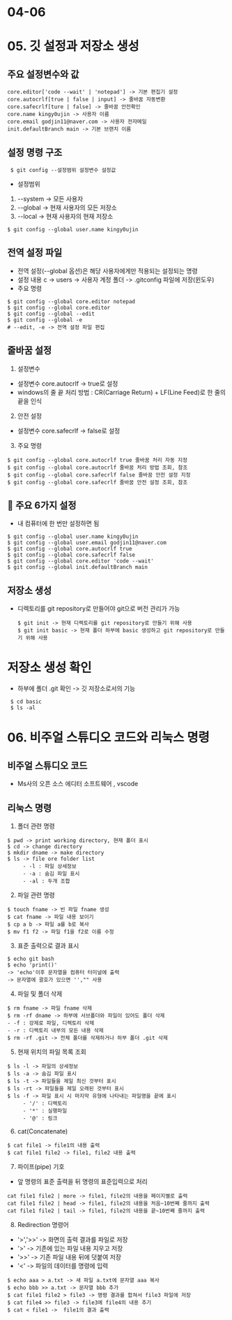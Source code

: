 # 04-06
# 05. 깃 설정과 저장소 생성

## 주요 설정변수와 값
```
core.editor['code --wait' | 'notepad'] -> 기본 편집기 설정
core.autocrlf[true | false | input] -> 줄바꿈 자동변환
core.safecrlf[ture | false] -> 줄바꿈 안전확인
core.name kingy0ujin -> 사용자 이름
core.email godjin11@naver.com -> 사용자 전자메일
init.defaultBranch main -> 기본 브랜치 이름
```

## 설정 명령 구조

     $ git config --설정범위 설정변수 설정값

- 설정범위
1. --system -> 모든 사용자
2. --global -> 현재 사용자의 모든 저장소
3. --local -> 현재 사용자의 현재 저장소
```
$ git config --global user.name kingy0ujin
```  

## 전역 설정 파일
- 전역 설정(--global 옵션)은 해당 사용자에게만 적용되는 설정되는 명령
- 설정 내용 c -> users -> 사용자 계정 폴더 -> .gitconfig 파일에 저장(윈도우)
- 주요 명령
  
```
$ git config --global core.editor notepad
$ git config --global core.editor
$ git config --global --edit
$ git config --global -e
# --edit, -e -> 전역 설정 파일 편집
```

## 줄바꿈 설정
1. 설정변수
  - 설정변수 core.autocrlf -> true로 설정
  - windows의 줄 끝 처리 방법 : CR(Carriage Return) + LF(Line Feed)로 한 줄의 끝을 인식
2. 안전 설정
  - 설정변수 core.safecrlf -> false로 설정
3. 주요 명령

```
$ git config --global core.autocrlf true 줄바꿈 처리 자동 지정
$ git config --global core.autocrlf 줄바꿈 처리 방법 조회, 참조
$ git config --global core.safecrlf false 줄바꿈 안전 설정 지정
$ git config --global core.safecrlf 줄바꿈 안전 설정 조회, 참조
```

## :pushpin: 주요 6가지 설정 
- 내 컴퓨터에 한 번만 설정하면 됨

```
$ git config --global user.name kingy0ujin
$ git config --global user.email godjin11@naver.com
$ git config --global core.autocrlf true
$ git config --global core.safecrlf false
$ git config --global core.editor 'code --wait'
$ git config --global init.defaultBranch main
```
## 저장소 생성
- 디렉토리를 git repository로 만들어야 git으로 버전 관리가 가능
  
  ```
  $ git init -> 현재 디렉토리를 git repository로 만들기 위해 사용
  $ git init basic -> 현재 폴더 하부에 basic 생성하고 git repository로 만들기 위해 사용
  ```

# 저장소 생성 확인
- 하부에 폴더 .git 확인 -> 깃 저장소로서의 기능
  
```
 $ cd basic
 $ ls -al
```

# 06. 비주얼 스튜디오 코드와 리눅스 명령

## 비주얼 스튜디오 코드
- Ms사의 오픈 소스 에디터 소프트웨어 ,  vscode

## 리눅스 명령

1. 폴더 관련 명령
```
$ pwd -> print working directory, 현재 폴더 표시
$ cd -> change directory 
$ mkdir dname -> make directory
$ ls -> file ore folder list
     - -l : 파일 상세정보
     - -a : 숨김 파일 표시
     - -al : 두개 조합
```

2. 파일 관련 명령

```
$ touch fname -> 빈 파일 fname 생성
$ cat fname -> 파일 내용 보이기
$ cp a b -> 파일 a를 b로 복사
$ mv f1 f2 -> 파일 f1을 f2로 이름 수정
```

3. 표준 출력으로 결과 표시

```
$ echo git bash 
$ echo 'print()'
-> 'echo'이후 문자열을 컴퓨터 터미널에 출력
-> 문자열에 괄호가 있으면 '',"" 사용
```
4. 파일 및 폴더 삭제

```
$ rm fname -> 파일 fname 삭제
$ rm -rf dname -> 하부에 서브폴더와 파일이 있어도 폴더 삭제
- -f : 강제로 파일, 디렉토리 삭제
- -r : 디렉토리 내부의 모든 내용 삭제
$ rm -rf .git -> 전체 폴더를 삭제하거나 하부 폴더 .git 삭제
```

5. 현재 위치의 파일 목록 조회

```
$ ls -l -> 파일의 상세정보
$ ls -a -> 숨김 파일 표시
$ ls -t -> 파일들을 제일 최신 것부터 표시
$ ls -rt -> 파일들을 제일 오래된 것부터 표시
$ ls -f -> 파일 표시 시 마지막 유형에 나타내는 파일명을 끝에 표시
     - '/' : 디렉토리
     - '*' : 실행파일
     - '@' : 링크
```
6. cat(Concatenate)

```
$ cat file1 -> file1의 내용 출력
$ cat file1 file2 -> file1, file2 내용 출력
```

7. 파이프(pipe) 기호
- 앞 명령의 표준 출력을 뒤 명령의 표준입력으로 처리
```
cat file1 file2 | more -> file1, file2의 내용을 페이지별로 출력
cat file1 file2 | head -> file1, file2의 내용을 처음~10번째 줄까지 출력
cat file1 file2 | tail -> file1, file2의 내용을 끝~10번째 줄까지 출력
```

8. Redirection 명령어
   
- '>','>>' -> 화면의 출력 결과를 파일로 저장
- '>' -> 기존에 있는 파일 내용 지우고 저장
- '>>' -> 기존 파일 내용 뒤에 덧붙여 저장
- '<' -> 파일의 데이터를 명령에 입력

```
$ echo aaa > a.txt -> 새 파일 a.txt에 문자열 aaa 복사
$ echo bbb >> a.txt -> 문자열 bbb 추가
$ cat file1 file2 > file3 -> 명령 결과를 합쳐서 file3 파일에 저장
$ cat file4 >> file3 -> file3에 file4의 내용 추기
$ cat < file1 ->  file1의 결과 출력
```
